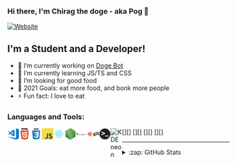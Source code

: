 ### Hi there, I'm Chirag the doge - aka Pog 👋

[![Website](https://img.shields.io/website?label=Eggactyl.cloud&style=for-the-badge&url=https%3A%2F%2Feggactyl.cloud)](https://eggactyl.cloud)

## I'm a Student and a Developer!

- 🐶 I’m currently working on [Doge Bot](https://dogeboat.xyz/docs)
- :brain: I’m currently learning JS/TS and CSS
- 🥘 I’m looking for good food
- 🥅 2021 Goals: eat more food, and bonk more people
- ⚡ Fun fact: I love to eat

### Languages and Tools:

[<img align="left" alt="Visual Studio Code" width="26px" src="https://raw.githubusercontent.com/github/explore/80688e429a7d4ef2fca1e82350fe8e3517d3494d/topics/visual-studio-code/visual-studio-code.png" />][vsc]
[<img align="left" alt="HTML5" width="26px" src="https://raw.githubusercontent.com/github/explore/80688e429a7d4ef2fca1e82350fe8e3517d3494d/topics/html/html.png" />][]
[<img align="left" alt="CSS3" width="26px" src="https://raw.githubusercontent.com/github/explore/80688e429a7d4ef2fca1e82350fe8e3517d3494d/topics/css/css.png" />][]
[<img align="left" alt="JavaScript" width="26px" src="https://raw.githubusercontent.com/github/explore/80688e429a7d4ef2fca1e82350fe8e3517d3494d/topics/javascript/javascript.png" />][]
[<img align="left" alt="React" width="26px" src="https://raw.githubusercontent.com/github/explore/80688e429a7d4ef2fca1e82350fe8e3517d3494d/topics/react/react.png" />][r]
[<img align="left" alt="Node.js" width="26px" src="https://raw.githubusercontent.com/github/explore/80688e429a7d4ef2fca1e82350fe8e3517d3494d/topics/nodejs/nodejs.png" />][njs]
[<img align="left" alt="MongoDB" width="26px" src="https://raw.githubusercontent.com/github/explore/80688e429a7d4ef2fca1e82350fe8e3517d3494d/topics/mongodb/mongodb.png" />][mongo]
[<img align="left" alt="Git" width="26px" src="https://raw.githubusercontent.com/github/explore/80688e429a7d4ef2fca1e82350fe8e3517d3494d/topics/git/git.png" />][git]
[<img align="left" alt="Terminal" width="26px" src="https://raw.githubusercontent.com/github/explore/80688e429a7d4ef2fca1e82350fe8e3517d3494d/topics/terminal/terminal.png" />][]
[<img align="left" alt="KDE neon" width="26px" src="https://upload.wikimedia.org/wikipedia/commons/f/f7/Neon-logo.svg" />][neon]
<br/>

---
<details>
  <summary>:zap: GitHub Stats</summary>

  <img align="left" alt="chirag350's GitHub Stats" src="https://github-readme-stats.codestackr.vercel.app/api?username=chirag350&show_icons=true&hide_border=true" />

</details>

[vsc]: https://code.visualstudio.com
[r]: https://reactjs.org/
[njs]: https://nodejs.org/
[mongo]: https://mongodb.com/
[git]: https://git-scm.com/
[github]: https://github.com/
[neon]: https://neon.kde.org/
